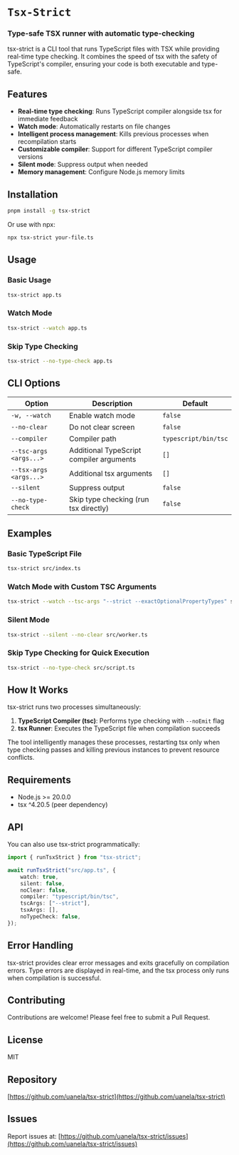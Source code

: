 # `Tsx-Strict`

### Type-safe TSX runner with automatic type-checking

tsx-strict is a CLI tool that runs TypeScript files with TSX while providing real-time type checking. It combines the speed of tsx with the safety of TypeScript's compiler, ensuring your code is both executable and type-safe.

## Features

- **Real-time type checking**: Runs TypeScript compiler alongside tsx for immediate feedback
- **Watch mode**: Automatically restarts on file changes
- **Intelligent process management**: Kills previous processes when recompilation starts
- **Customizable compiler**: Support for different TypeScript compiler versions
- **Silent mode**: Suppress output when needed
- **Memory management**: Configure Node.js memory limits

## Installation

```bash
pnpm install -g tsx-strict
```

Or use with npx:

```bash
npx tsx-strict your-file.ts
```

## Usage

### Basic Usage

```bash
tsx-strict app.ts
```

### Watch Mode

```bash
tsx-strict --watch app.ts
```

### Skip Type Checking

```bash
tsx-strict --no-type-check app.ts
```

## CLI Options

| Option                 | Description                              | Default              |
| ---------------------- | ---------------------------------------- | -------------------- |
| `-w, --watch`          | Enable watch mode                        | `false`              |
| `--no-clear`           | Do not clear screen                      | `false`              |
| `--compiler`           | Compiler path                            | `typescript/bin/tsc` |
| `--tsc-args <args...>` | Additional TypeScript compiler arguments | `[]`                 |
| `--tsx-args <args...>` | Additional tsx arguments                 | `[]`                 |
| `--silent`             | Suppress output                          | `false`              |
| `--no-type-check`      | Skip type checking (run tsx directly)    | `false`              |

## Examples

### Basic TypeScript File

```bash
tsx-strict src/index.ts
```

### Watch Mode with Custom TSC Arguments

```bash
tsx-strict --watch --tsc-args "--strict --exactOptionalPropertyTypes" src/app.ts
```

### Silent Mode

```bash
tsx-strict --silent --no-clear src/worker.ts
```

### Skip Type Checking for Quick Execution

```bash
tsx-strict --no-type-check src/script.ts
```

## How It Works

tsx-strict runs two processes simultaneously:

1. **TypeScript Compiler (tsc)**: Performs type checking with `--noEmit` flag
2. **tsx Runner**: Executes the TypeScript file when compilation succeeds

The tool intelligently manages these processes, restarting tsx only when type checking passes and killing previous instances to prevent resource conflicts.

## Requirements

- Node.js >= 20.0.0
- tsx ^4.20.5 (peer dependency)

## API

You can also use tsx-strict programmatically:

```typescript
import { runTsxStrict } from "tsx-strict";

await runTsxStrict("src/app.ts", {
    watch: true,
    silent: false,
    noClear: false,
    compiler: "typescript/bin/tsc",
    tscArgs: ["--strict"],
    tsxArgs: [],
    noTypeCheck: false,
});
```

## Error Handling

tsx-strict provides clear error messages and exits gracefully on compilation errors. Type errors are displayed in real-time, and the tsx process only runs when compilation is successful.

## Contributing

Contributions are welcome! Please feel free to submit a Pull Request.

## License

MIT

## Repository

[https://github.com/uanela/tsx-strict](https://github.com/uanela/tsx-strict)

## Issues

Report issues at: [https://github.com/uanela/tsx-strict/issues](https://github.com/uanela/tsx-strict/issues)
